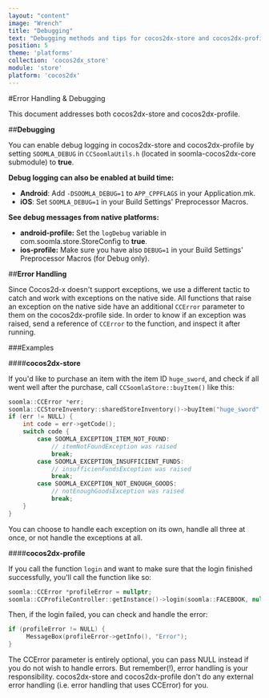 ```yaml
---
layout: "content"
image: "Wrench"
title: "Debugging"
text: "Debugging methods and tips for cocos2dx-store and cocos2dx-profile."
position: 5
theme: 'platforms'
collection: 'cocos2dx_store'
module: 'store'
platform: 'cocos2dx'
---
```


#Error Handling & Debugging

This document addresses both cocos2dx-store and cocos2dx-profile.

##**Debugging**

You can enable debug logging in cocos2dx-store and cocos2dx-profile by setting `SOOMLA_DEBUG` in `CCSoomlaUtils.h` (located in soomla-cocos2dx-core submodule) to **true**.  

**Debug logging can also be enabled at build time:**

- **Android**:  Add `-DSOOMLA_DEBUG=1` to `APP_CPPFLAGS` in your Application.mk.
- **iOS**:  Set `SOOMLA_DEBUG=1` in your Build Settings' Preprocessor Macros.

**See debug messages from native platforms:**

- **android-profile:** Set the `logDebug` variable in com.soomla.store.StoreConfig to **true**.
- **ios-profile:** Make sure you have also `DEBUG=1` in your Build Settings' Preprocessor Macros (for Debug only).


##**Error Handling**

Since Cocos2d-x doesn't support exceptions, we use a different tactic to catch and work with exceptions on the native side. All functions that raise an exception on the native side have an additional `CCError` parameter to them on the cocos2dx-profile side. In order to know if an exception was raised, send a reference of `CCError` to the function, and inspect it after running.

###Examples

####**cocos2dx-store**

If you'd like to purchase an item with the item ID `huge_sword`, and check if all went well after the purchase, call `CCSoomlaStore::buyItem()` like this:

``` cpp
soomla::CCError *err;
soomla::CCStoreInventory::sharedStoreInventory()->buyItem("huge_sword", &err);
if (err != NULL) {
    int code = err->getCode();
    switch code {
        case SOOMLA_EXCEPTION_ITEM_NOT_FOUND:
            // itemNotFoundException was raised
            break;
        case SOOMLA_EXCEPTION_INSUFFICIENT_FUNDS:
            // insufficienFundsException was raised
            break;
        case SOOMLA_EXCEPTION_NOT_ENOUGH_GOODS:
            // notEnoughGoodsException was raised
            break;
    }
}
```

You can choose to handle each exception on its own, handle all three at once, or not handle the exceptions at all.

####**cocos2dx-profile**

If you call the function `login` and want to make sure that the login finished successfully, you'll call the function like so:

``` cpp
soomla::CCError *profileError = nullptr;
soomla::CCProfileController::getInstance()->login(soomla::FACEBOOK, nullptr, &profileError);
```

Then, if the login failed, you can check and handle the error:

``` cpp
if (profileError != NULL) {
     MessageBox(profileError->getInfo(), "Error");
}
```

<div class="warning-box">The CCError parameter is entirely optional, you can pass NULL instead if you do not wish to handle errors. But remember(!), error handling is your responsibility. cocos2dx-store and cocos2dx-profile don't do any external error handling (i.e. error handling that uses CCError) for you.</div>
